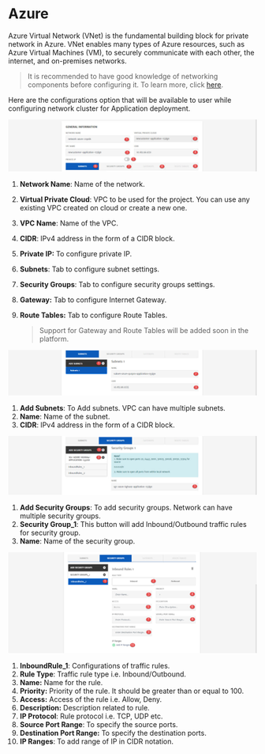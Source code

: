 # Azure

Azure Virtual Network (VNet) is the fundamental building block for private network in Azure. VNet enables many types of Azure resources, such as Azure Virtual Machines (VM), to securely communicate with each other, the internet, and on-premises networks.

> It is recommended to have good knowledge of networking components before configuring it. To learn more, click [here](https://azure.microsoft.com/en-us/services/virtual-network/).

Here are the configurations option that will be available to user while configuring network cluster for Application deployment. 

![1](imgs/1.jpg)

1. **Network Name**: Name of the network.

2. **Virtual Private Cloud**: VPC to be used for the project. You can use any existing VPC created on cloud or create a new one. 

3. **VPC Name**: Name of the VPC.

4. **CIDR**: IPv4 address in the form of a CIDR block.

5. **Private IP:** To configure private IP.

6. **Subnets**: Tab to configure subnet settings.

7. **Security Groups**: Tab to configure security groups settings.

8. **Gateway:** Tab to configure Internet Gateway.

9. **Route Tables:** Tab to configure Route Tables.

   > Support for Gateway and Route Tables will be added soon in the platform.

![2](imgs/2.jpg)

1. **Add Subnets**: To Add subnets. VPC can have multiple subnets.
2. **Name**: Name of the subnet. 
3. **CIDR**: IPv4 address in the form of a CIDR block.

![3](imgs/3.jpg)

1. **Add Security Groups**: To add security groups. Network can have multiple security groups.
2. **Security Group_1**: This button will add Inbound/Outbound traffic rules for security group. 
3. **Name**: Name of the security group.

![4](imgs/4.jpg)

1. **InboundRule_1**: Configurations of traffic rules.
2. **Rule Type**: Traffic rule type i.e. Inbound/Outbound.
3. **Name:** Name for the rule.
4. **Priority:** Priority of the rule. It should be greater than or equal to 100.
5. **Access:** Access of the rule i.e. Allow, Deny.
6. **Description:** Description related to rule. 
7. **IP Protocol**: Rule protocol i.e. TCP, UDP etc. 
8. **Source Port Range**: To specify the source ports.
9. **Destination Port Range:** To specify the destination ports.
10. **IP Ranges**: To add range of IP in CIDR notation. 